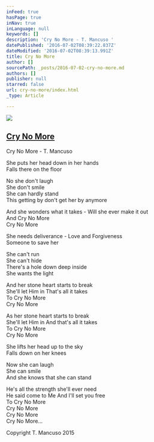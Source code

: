 ```yaml
---
inFeed: true
hasPage: true
inNav: true
inLanguage: null
keywords: []
description: 'Cry No More - T. Mancuso '
datePublished: '2016-07-02T08:39:22.837Z'
dateModified: '2016-07-02T08:39:13.991Z'
title: Cry No More
author: []
sourcePath: _posts/2016-07-02-cry-no-more.md
authors: []
publisher: null
starred: false
url: cry-no-more/index.html
_type: Article

---
```

![](https://the-grid-user-content.s3-us-west-2.amazonaws.com/1481e282-d003-4edc-9cde-52c0040d4c2a.jpg)

## [Cry No More][0]

Cry No More - T. Mancuso 

She puts her head down in her hands   
Falls there on the floor 

No she don't laugh   
She don't smile   
She can hardly stand   
This getting by don't get her by anymore

And she wonders what it takes - Will she ever make it out   
And Cry No More   
Cry No More 

She needs deliverance - Love and Forgiveness   
Someone to save her 

She can't run   
She can't hide   
There's a hole down deep inside   
She wants the light 

And her stone heart starts to break   
She'll let Him in That's all it takes   
To Cry No More   
Cry No More 

As her stone heart starts to break   
She'll let Him in And that's all it takes   
To Cry No More   
Cry No More 

She lifts her head up to the sky   
Falls down on her knees 

Now she can laugh   
She can smile   
And she knows that she can stand 

He's all the strength she'll ever need   
He said come to Me And I'll set you free   
To Cry No More   
Cry No More   
Cry No More   
Cry No More... 

Copyright T. Mancuso 2015

[0]: https://www.reverbnation.com/steadfast/song/24398640-cry-no-more